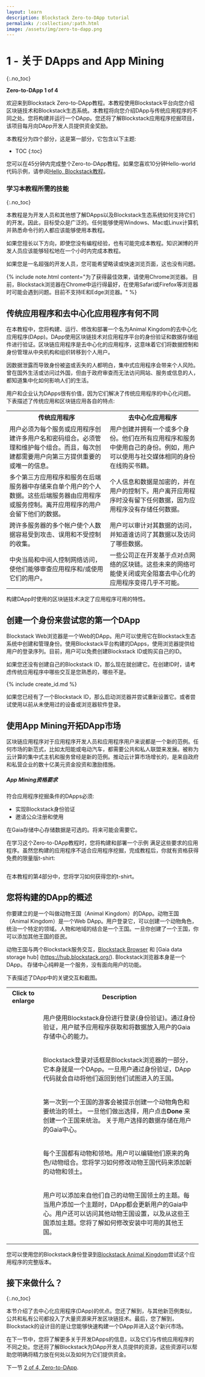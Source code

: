 ```yaml
---
layout: learn
description: Blockstack Zero-to-DApp tutorial
permalink: /:collection/:path.html
image: /assets/img/zero-to-dapp.png
---
```

# 1 - 关于 DApps and App Mining
{:.no_toc}

**Zero-to-DApp 1 of 4**

欢迎来到Blockstack Zero-to-DApp教程。本教程使用Blockstack平台向您介绍区块链技术和Blockstack生态系统。本教程将向您介绍DApp与传统应用程序的不同之处。您将构建并运行一个DApp。您还将了解Blockstack应用程序挖掘项目，该项目每月向DApp开发人员提供资金奖励。

本教程分为四个部分，这是第一部分，它包含以下主题:

* TOC
{:toc}

您可以在45分钟内完成整个Zero-to-DApp教程。如果您喜欢10分钟Hello-world代码示例，请参阅[Hello, Blockstack教程](/browser/hello-blockstack)。

### 学习本教程所需的技能
{:.no_toc}

本教程是为开发人员和其他想了解DApps以及Blockstack生态系统如何支持它们的开发。因此，目标受众是广泛的。任何能够使用Windows、Mac或Linux计算机并熟悉命令行的人都应该能够使用本教程。

如果您擅长以下方向，即使您没有编程经验，也有可能完成本教程。知识渊博的开发人员应该能够轻松地在一个小时内完成本教程。

如果您是一名超强的开发人员，您可能希望略读或快速浏览页面，这也没有问题。

{% include note.html content="为了获得最佳效果，请使用Chrome浏览器。 目前，Blockstack浏览器在Chrome中运行得最好，在使用Safari或Firefox等浏览器时可能会遇到问题。目前不支持IE和Edge浏览器。" %}


## 传统应用程序和去中心化应用程序有何不同

在本教程中，您将构建、运行、修改和部署一个名为Animal Kingdom的去中心化应用程序(DApp)。DApp使用区块链技术对应用程序平台的身份验证和数据存储组件进行验证。区块链应用程序是去中心化的应用程序，这意味着它们将数据控制和身份管理从中央机构和组织转移到个人用户。

因数据泄露而导致身份被盗或丢失的人都明白，集中式应用程序会带来个人风险。曾在国外生活或访问过外国，但由于政府审查而无法访问网站、服务或信息的人，都知道集中化如何影响人们的生活。

用户和企业认为DApps很有价值，因为它们解决了传统应用程序的中心化问题。下表描述了传统应用和区块链应用各自的特点:

<table class="uk-table uk-table-small uk-table-divider">
  <tr>
    <th>传统应用程序</th>
    <th>去中心化应用程序</th>
  </tr>
  <tr>
    <td>用户必须为每个服务或应用程序创建许多用户名和密码组合。必须管理和维护每个组合。而且，每次创建都需要用户向第三方提供重要的或唯一的信息。</td>
    <td>用户创建并拥有一个或多个身份。他们在所有应用程序和服务中使用自己的身份。例如，用户可以使用与社交媒体相同的身份在线购买书籍。</td>
  </tr>
  <tr>
    <td>多个第三方应用程序和服务在后端服务器中存储来自单个用户的个人数据。这些后端服务器由应用程序或服务控制。离开应用程序的用户会留下他们的数据。</td>
    <td>个人信息和数据是加密的，并在用户的控制下。用户离开应用程序时没有留下任何数据，因为应用程序没有存储任何数据。</td>
  </tr>
  <tr>
    <td>跨许多服务器的多个帐户使个人数据容易受到攻击、误用和不受控制的收集。</td>
    <td>用户可以审计对其数据的访问，并知道谁访问了其数据以及访问了哪些数据。</td>    
  </tr>
  <tr>
    <td>中央当局和中间人控制网络访问，使他们能够审查应用程序和/或使用它们的用户。</td>
    <td>一些公司正在开发基于点对点网络的区块链。这些未来的网络可能使关闭或完全阻塞去中心化的应用程序变得几乎不可能。</td>    
  </tr>
</table>

构建DApp时使用的区块链技术决定了应用程序可用的特性。

## 创建一个身份来尝试您的第一个DApp

Blockstack Web浏览器是一个Web的DApp。用户可以使用它在Blockstack生态系统中创建和管理身份。使用Blockstack平台构建的DApps，使用浏览器提供给用户的登录序列。目前，用户可以免费创建Blockstack ID或购买自己的ID。

如果您还没有创建自己的Blockstack ID，那么现在就创建它。在创建ID时，请考虑传统应用程序中哪些交互是您熟悉的，哪些不是。

{% include create_id.md %}

如果您已经有了一个Blockstack ID，那么启动浏览器并尝试重新设置它。或者尝试使用以前从未使用过的设备或浏览器软件登录。

## 使用App Mining开拓DApp市场

区块链应用程序对于应用程序开发人员和应用程序用户来说都是一个新的范例。任何市场的新范式，比如太阳能或电动汽车，都需要公共和私人联盟来发展。被称为云计算的集中式主机和服务曾经是新的范例。推动云计算市场增长的，是来自政府和私营企业的数十亿美元资金投资和激励措施。

<div class="uk-card uk-card-default uk-card-body">
<h5>App Mining资格要求</h5>
<p>符合应用程序挖掘条件的DApps必须:</p>

<ul>
<li>实现Blockstack身份验证</li>
<li>邀请公众注册和使用</li>
</ul>

<p>在Gaia存储中心存储数据是可选的。将来可能会需要它。</p>

<p>在学习这个Zero-to-DApp教程时，您将构建和部署一个示例
满足这些要求的应用程序。虽然您构建的应用程序不适合应用程序挖掘，完成教程后，你就有资格获得免费的限量版t-shirt:</p>

<p><img class="uk-align-center" src="images/tshirt-blank.png" alt=""></p>

<p>在本教程的第4部分中，您将学习如何获得您的t-shirt。</p>

</div>

## 您将构建的DApp的概述

你要建立的是一个叫做动物王国（Animal Kingdom）的DApp。动物王国（Animal Kingdom）是一个Web DApp。用户登录它，可以创建一个动物角色，统治一个特定的领域。人物和地域的结合是一个王国。一旦你创建了一个王国，你可以添加其他王国的臣民。

动物王国与两个Blockstack服务交互，[Blockstack
Browser](https://browser.blockstack.org) 和 [Gaia data storage hub]
(https://hub.blockstack.org/). Blockstack浏览器本身是一个DApp。 存储中心纯粹是一个服务，没有面向用户的功能。

下表描述了DApp中的关键交互和截图。

<table class="uk-table uk-table-striped">
  <tr>
    <th>Click to enlarge</th>
    <th> Description</th>
  </tr>
  <tr>
    <td><div uk-lightbox="animation: slide">
         <a class="uk-inline" href="images/kingdom-enter.png" data-caption="Users must login with a Blockstack identity.">
             <img src="images/kingdom-enter.png" alt="">
         </a>
    </div>
    </td>
    <td><p>用户使用Blockstack身份进行登录(身份验证)。通过身份验证，用户赋予应用程序获取和将数据放入用户的Gaia存储中心的能力。</p></td>
  </tr>
  <tr>
    <td><div uk-lightbox="animation: slide">
          <a class="uk-inline" href="images/kingdom-signin.png" data-caption="Blockstack login dialogs.">
              <img src="images/kingdom-signin.png" alt="">
          </a>
     </div>
     </td>
    <td><p>Blockstack登录对话框是Blockstack浏览器的一部分，它本身就是一个DApp。一旦用户通过身份验证，DApp代码就会自动将他们返回到他们试图进入的王国。</p></td>
  </tr>
  <tr>
  <td><div uk-lightbox="animation: slide">
    <a class="uk-inline" href="images/kingdom-new.png" data-caption="Choose a persona and territory.">
        <img src="images/kingdom-new.png" alt="">
    </a>
    </div></td>
  <td><p>第一次到一个王国的游客会被提示创建一个动物角色和要统治的领土。 一旦他们做出选择，用户点击<strong>Done</strong> 来创建一个王国来统治。 关于用户选择的数据存储在用户的Gaia中心。</p>
  </td>
</tr>
<tr>
  <td> <div uk-lightbox="animation: slide">
     <a class="uk-inline" href="images/kingdom-choices.gif" data-caption="Choose a persona and territory.">
      <img src="images/kingdom-choices.gif" alt="">
    </a>
   </div></td>
  <td><p>每个王国都有动物和领地。用户可以编辑他们原来的角色/动物组合。您将学习如何修改动物王国代码来添加新的动物和领土。</p></td>
</tr>
<tr>
  <td><div uk-lightbox="animation: slide">
  <a class="uk-inline" href="images/kingdom-subjects.gif" data-caption="Adding subjects">
      <img src="images/kingdom-subjects.gif" alt="">
  </a>
  </div></td>
  <td>
  <p>用户可以添加来自他们自己的动物王国领土的主题。每当用户添加一个主题时，DApp都会更新用户的Gaia中心。用户还可以访问其他动物王国设置，以及从这些王国添加主题。您将了解如何修改安装中可用的其他王国。
  </p>
  </td>
</tr>
</table>

您可以使用您的Blockstack身份登录到<a href="https://animalkingdoms.netlify.com/" target="\_blank">Blockstack Animal Kingdom</a>尝试这个应用程序的完整版本。

## 接下来做什么？
{:.no_toc}

本节介绍了去中心化应用程序(DApp)的优点。您还了解到，与其他新范例类似，公共和私有公司都投入了大量资源来开发区块链技术。最后，您了解到，Blockstack的设计目的是让您能够快速构建一个DApp并进入这个新兴市场。

在下一节中，您将了解更多关于开发DApps的信息，以及它们与传统应用程序的不同之处。您还将了解Blockstack为DApp开发人员提供的资源，这些资源可以帮助您明确将精力放在何处以及如何为它们提供资金。

下一节 [2 of 4, Zero-to-DApp](zero_to_dapp_2.html).


